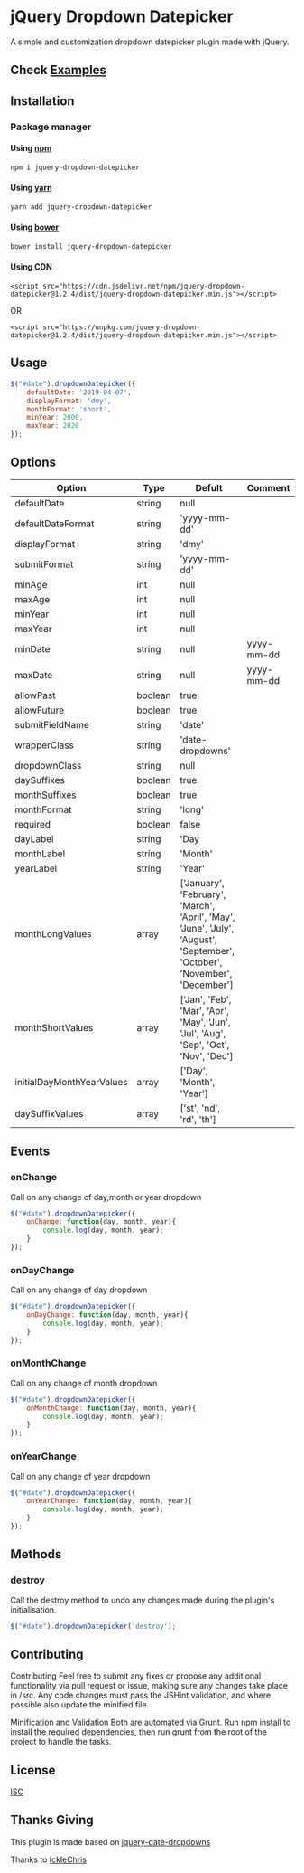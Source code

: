 # jQuery Dropdown Datepicker

A simple and customization dropdown datepicker plugin made with jQuery.

## Check [Examples](https://tanvir0604.github.io/jquery-dropdown-datepicker/)

## Installation

### Package manager 
#### Using [npm](https://www.npmjs.com)

```bash
npm i jquery-dropdown-datepicker
```

#### Using [yarn](https://yarnpkg.com)

```bash
yarn add jquery-dropdown-datepicker
```

#### Using [bower](https://bower.io)

```bash
bower install jquery-dropdown-datepicker
```

#### Using CDN

```code
<script src="https://cdn.jsdelivr.net/npm/jquery-dropdown-datepicker@1.2.4/dist/jquery-dropdown-datepicker.min.js"></script>
```
OR
```code
<script src="https://unpkg.com/jquery-dropdown-datepicker@1.2.4/dist/jquery-dropdown-datepicker.min.js"></script>
```
## Usage

```javascript
$("#date").dropdownDatepicker({
    defaultDate: '2019-04-07',
    displayFormat: 'dmy',
    monthFormat: 'short',
    minYear: 2000,
    maxYear: 2020
});
```

## Options
| Option                   | Type          | Defult          |Comment |
| -------------            | ------------- | ----------      |--------|
| defaultDate              | string        | null            |        |
| defaultDateFormat        | string        | 'yyyy-mm-dd'    |        |
| displayFormat            | string        | 'dmy'           |        |
| submitFormat             | string        | 'yyyy-mm-dd'    |        |
| minAge                   | int           | null            |        |
| maxAge                   | int           | null            |        |
| minYear                  | int           | null            |        |
| maxYear                  | int           | null            |        |
| minDate                  | string        | null            | yyyy-mm-dd |
| maxDate                  | string        | null            | yyyy-mm-dd |
| allowPast                | boolean       | true            |        |
| allowFuture              | boolean       | true            |        |
| submitFieldName          | string        | 'date'          |        |
| wrapperClass             | string        | 'date-dropdowns'|        |
| dropdownClass            | string        | null            |        |
| daySuffixes              | boolean       | true            |        |
| monthSuffixes            | boolean       | true            |        |
| monthFormat              | string        | 'long'          |        |
| required                 | boolean       | false           |        |
| dayLabel                 | string        | 'Day            |        |
| monthLabel               | string        | 'Month'         |        |
| yearLabel                | string        | 'Year'          |        |
| monthLongValues          | array         | ['January', 'February', 'March', 'April', 'May', 'June', 'July', 'August', 'September', 'October', 'November', 'December']|   |
| monthShortValues         | array         | ['Jan', 'Feb', 'Mar', 'Apr', 'May', 'Jun', 'Jul', 'Aug', 'Sep', 'Oct', 'Nov', 'Dec'] |    |
| initialDayMonthYearValues| array         | ['Day', 'Month', 'Year'] |      |
| daySuffixValues          | array         | ['st', 'nd', 'rd', 'th'] |      |


## Events
### onChange
Call on any change of day,month or year dropdown
```javascript
$("#date").dropdownDatepicker({
    onChange: function(day, month, year){
        console.log(day, month, year);
    }
});
```
### onDayChange
Call on any change of day dropdown
```javascript
$("#date").dropdownDatepicker({
    onDayChange: function(day, month, year){
        console.log(day, month, year);
    }
});
```

### onMonthChange
Call on any change of month dropdown
```javascript
$("#date").dropdownDatepicker({
    onMonthChange: function(day, month, year){
        console.log(day, month, year);
    }
});
```

### onYearChange
Call on any change of year dropdown
```javascript
$("#date").dropdownDatepicker({
    onYearChange: function(day, month, year){
        console.log(day, month, year);
    }
});
```

## Methods
### destroy
Call the destroy method to undo any changes made during the plugin's initialisation.
```javascript
$("#date").dropdownDatepicker('destroy');
```


## Contributing
Contributing Feel free to submit any fixes or propose any additional functionality via pull request or issue, making sure any changes take place in /src. Any code changes must pass the JSHint validation, and where possible also update the minified file.

Minification and Validation Both are automated via Grunt. Run npm install to install the required dependencies, then run grunt from the root of the project to handle the tasks.

## License
[ISC](https://choosealicense.com/licenses/isc/)

## Thanks Giving
This plugin is made based on [jquery-date-dropdowns](https://github.com/IckleChris/jquery-date-dropdowns) 

Thanks to [IckleChris](https://github.com/IckleChris)